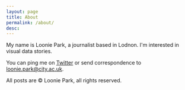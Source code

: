 ```yaml
---
layout: page
title: About
permalink: /about/
desc:
---
```


My name is Loonie Park, a journalist based in Lodnon. I'm interested in visual data stories.

You can ping me on [Twitter](https://twitter.com/parkloonie) or send correspondence to [loonie.park@city.ac.uk](mailto:loonie.park@city.ac.uk).

All posts are &copy; Loonie Park, all rights reserved.
